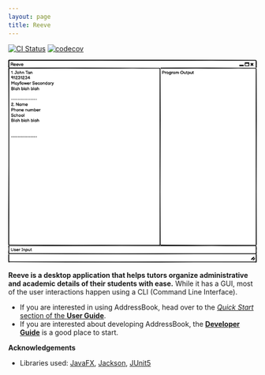 ```yaml
---
layout: page
title: Reeve
---
```


[![CI Status](https://github.com/AY2021S1-CS2103T-W15-2/tp/workflows/Java%20CI/badge.svg)](https://github.com/AY2021S1-CS2103T-W15-2/tp)
[![codecov](https://codecov.io/gh/AY2021S1-CS2103T-W15-2/tp/branch/master/graph/badge.svg)](https://codecov.io/gh/AY2021S1-CS2103T-W15-2/tp)

![Ui](images/Ui.png)

**Reeve is a desktop application that helps tutors organize administrative and academic details of their students with ease.** While it has a GUI, most of the user interactions happen using a CLI (Command Line Interface).

* If you are interested in using AddressBook, head over to the [_Quick Start_ section of the **User Guide**](UserGuide.html#quick-start).
* If you are interested about developing AddressBook, the [**Developer Guide**](DeveloperGuide.html) is a good place to start.


**Acknowledgements**

* Libraries used: [JavaFX](https://openjfx.io/), [Jackson](https://github.com/FasterXML/jackson), [JUnit5](https://github.com/junit-team/junit5)
